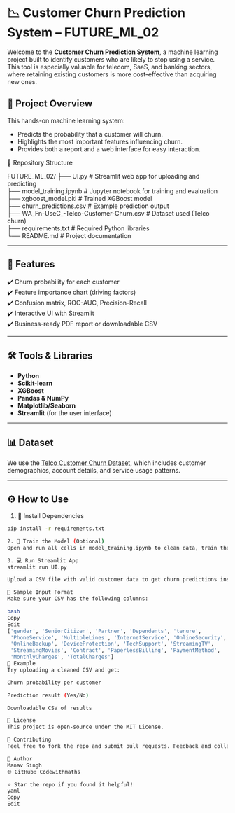 # 📉 Customer Churn Prediction System – FUTURE_ML_02

Welcome to the **Customer Churn Prediction System**, a machine learning project built to identify customers who are likely to stop using a service. This tool is especially valuable for telecom, SaaS, and banking sectors, where retaining existing customers is more cost-effective than acquiring new ones.

## 🚀 Project Overview

This hands-on machine learning system:
- Predicts the probability that a customer will churn.
- Highlights the most important features influencing churn.
- Provides both a report and a web interface for easy interaction.

📁 Repository Structure

FUTURE_ML_02/
├── UI.py # Streamlit web app for uploading and predicting <br>
├── model_training.ipynb # Jupyter notebook for training and evaluation<br>
├── xgboost_model.pkl # Trained XGBoost model<br>
├── churn_predictions.csv # Example prediction output<br>
├── WA_Fn-UseC_-Telco-Customer-Churn.csv # Dataset used (Telco churn)<br>
├── requirements.txt # Required Python libraries<br>
└── README.md # Project documentation<br>


---

## 🧠 Features

✔️ Churn probability for each customer  
✔️ Feature importance chart (driving factors)  
✔️ Confusion matrix, ROC-AUC, Precision-Recall  
✔️ Interactive UI with Streamlit  
✔️ Business-ready PDF report or downloadable CSV  

---

## 🛠️ Tools & Libraries

- **Python**
- **Scikit-learn**
- **XGBoost**
- **Pandas & NumPy**
- **Matplotlib/Seaborn**
- **Streamlit** (for the user interface)

---

## 📊 Dataset

We use the [Telco Customer Churn Dataset](https://www.kaggle.com/datasets/blastchar/telco-customer-churn), which includes customer demographics, account details, and service usage patterns.

---

## ⚙️ How to Use

1. 🔧 Install Dependencies

```bash
pip install -r requirements.txt

2. 🧠 Train the Model (Optional)
Open and run all cells in model_training.ipynb to clean data, train the model, and generate evaluation visuals.

3. 💻 Run Streamlit App
streamlit run UI.py

Upload a CSV file with valid customer data to get churn predictions instantly.

📂 Sample Input Format
Make sure your CSV has the following columns:

bash
Copy
Edit
['gender', 'SeniorCitizen', 'Partner', 'Dependents', 'tenure',
 'PhoneService', 'MultipleLines', 'InternetService', 'OnlineSecurity',
 'OnlineBackup', 'DeviceProtection', 'TechSupport', 'StreamingTV',
 'StreamingMovies', 'Contract', 'PaperlessBilling', 'PaymentMethod',
 'MonthlyCharges', 'TotalCharges']
📌 Example
Try uploading a cleaned CSV and get:

Churn probability per customer

Prediction result (Yes/No)

Downloadable CSV of results

📄 License
This project is open-source under the MIT License.

🤝 Contributing
Feel free to fork the repo and submit pull requests. Feedback and collaboration are welcome!

👤 Author
Manav Singh
🌐 GitHub: Codewithmaths

⭐ Star the repo if you found it helpful!
yaml
Copy
Edit

